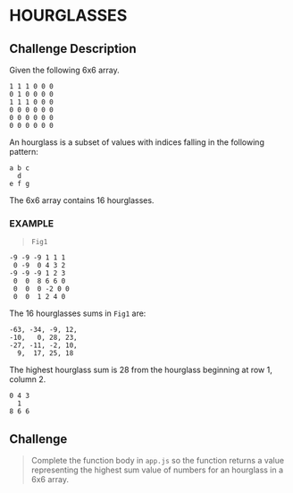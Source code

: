 # HOURGLASSES

## Challenge Description

Given the following 6x6 array.

```
1 1 1 0 0 0
0 1 0 0 0 0
1 1 1 0 0 0
0 0 0 0 0 0
0 0 0 0 0 0
0 0 0 0 0 0
```

An hourglass is a subset of values with indices falling in the following pattern:

```
a b c
  d
e f g
```

The 6x6 array contains 16 hourglasses.

### EXAMPLE
> `Fig1`
```
-9 -9 -9 1 1 1 
 0 -9  0 4 3 2
-9 -9 -9 1 2 3
 0  0  8 6 6 0
 0  0  0 -2 0 0
 0  0  1 2 4 0
```

The 16 hourglasses sums in `Fig1` are:

```
-63, -34, -9, 12, 
-10,   0, 28, 23, 
-27, -11, -2, 10, 
  9,  17, 25, 18
```

The highest hourglass sum is 28 from the hourglass beginning at row 1, column 2.

```
0 4 3
  1
8 6 6
```

## Challenge

> Complete the function body in `app.js` so the function returns a value representing the highest sum value of numbers for an hourglass in a 6x6 array.